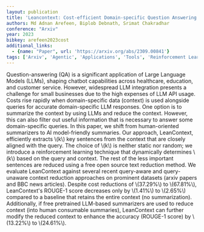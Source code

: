 ```yaml
---
layout: publication
title: 'Leancontext: Cost-efficient Domain-specific Question Answering Using Llms'
authors: Md Adnan Arefeen, Biplob Debnath, Srimat Chakradhar
conference: "Arxiv"
year: 2023
bibkey: arefeen2023cost
additional_links:
  - {name: "Paper", url: 'https://arxiv.org/abs/2309.00841'}
tags: ['Arxiv', 'Agentic', 'Applications', 'Tools', 'Reinforcement Learning']
---
```

Question-answering (QA) is a significant application of Large Language Models
(LLMs), shaping chatbot capabilities across healthcare, education, and customer
service. However, widespread LLM integration presents a challenge for small
businesses due to the high expenses of LLM API usage. Costs rise rapidly when
domain-specific data (context) is used alongside queries for accurate
domain-specific LLM responses. One option is to summarize the context by using
LLMs and reduce the context. However, this can also filter out useful
information that is necessary to answer some domain-specific queries. In this
paper, we shift from human-oriented summarizers to AI model-friendly summaries.
Our approach, LeanContext, efficiently extracts \\(k\\) key sentences from the
context that are closely aligned with the query. The choice of \\(k\\) is neither
static nor random; we introduce a reinforcement learning technique that
dynamically determines \\(k\\) based on the query and context. The rest of the less
important sentences are reduced using a free open source text reduction method.
We evaluate LeanContext against several recent query-aware and query-unaware
context reduction approaches on prominent datasets (arxiv papers and BBC news
articles). Despite cost reductions of \\(37.29%\\) to \\(67.81%\\), LeanContext's
ROUGE-1 score decreases only by \\(1.41%\\) to \\(2.65%\\) compared to a baseline
that retains the entire context (no summarization). Additionally, if free
pretrained LLM-based summarizers are used to reduce context (into human
consumable summaries), LeanContext can further modify the reduced context to
enhance the accuracy (ROUGE-1 score) by \\(13.22%\\) to \\(24.61%\\).
